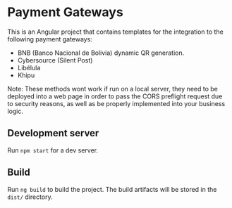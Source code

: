 # Payment Gateways

 This is an Angular project that contains templates for the integration to the following payment gateways:
 
 - BNB (Banco Nacional de Bolivia) dynamic QR generation.
 - Cybersource (Silent Post)
 - Libélula
 - Khipu

Note: These methods wont work if run on a local server, they need to be deployed into a web page in order to pass the CORS preflight request due to security reasons, as well as be properly implemented into your business logic.

## Development server

Run `npm start` for a dev server.

## Build

Run `ng build` to build the project. The build artifacts will be stored in the `dist/` directory.
